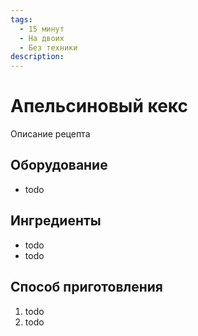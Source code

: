 ```yaml
---
tags:
  - 15 минут
  - На двоих
  - Без техники
description:
---
```

# Апельсиновый кекс

Описание рецепта

## Оборудование

- todo

## Ингредиенты

- todo
- todo

## Способ приготовления

1. todo
1. todo